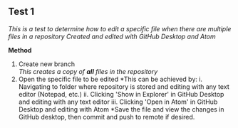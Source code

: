 ## Test 1

*This is a test to determine how to edit a specific file when there are multiple files in a repository*
*Created and edited with GitHub Desktop and Atom*

**Method**
1. Create new branch  
*This creates a copy of **all** files in the repository*
2. Open the specific file to be edited
*This can be achieved by:
  i.   Navigating to folder where repository is stored and editing with any text editor (Notepad, etc.)
  ii.  Clicking 'Show in Explorer' in GitHub Desktop and editing with any text editor
  iii. Clicking 'Open in Atom' in GitHub Desktop and editing with Atom
*Save the file and view the changes in GitHub desktop, then commit and push to remote if desired.
